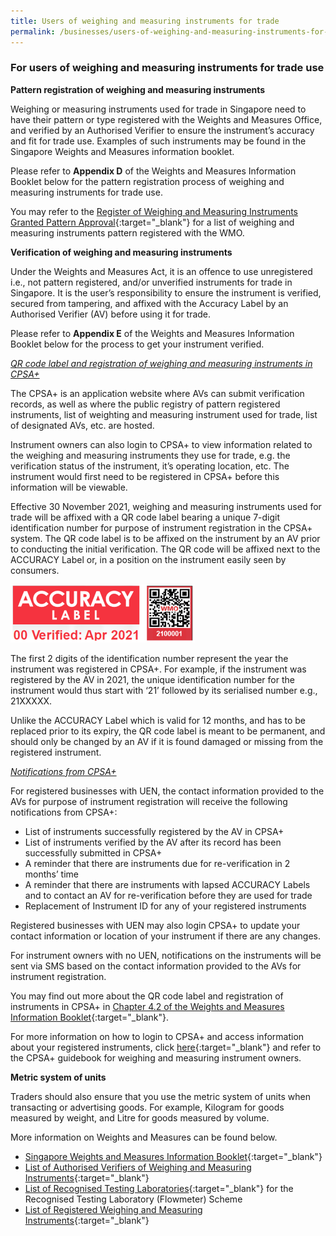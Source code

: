 ```yaml
---
title: Users of weighing and measuring instruments for trade
permalink: /businesses/users-of-weighing-and-measuring-instruments-for-trade-use/
---
```

### For users of weighing and measuring instruments for trade use


**Pattern registration of weighing and measuring instruments**

Weighing or measuring instruments used for trade in Singapore need to have their pattern or type registered with the Weights and Measures Office, and verified by an Authorised Verifier to ensure the instrument’s accuracy and fit for trade use. Examples of such instruments may be found in the Singapore Weights and Measures information booklet. 

Please refer to **Appendix D** of the Weights and Measures Information Booklet below for the pattern registration process of weighing and measuring instruments for trade use.

You may refer to the [Register of Weighing and Measuring Instruments Granted Pattern Approval](https://www.cpsaplus.gov.sg/Homepage/RegistryOfRegisteredSuppliersAndPatternApproval){:target="_blank"} for a list of weighing and measuring instruments pattern registered with the WMO.

**Verification of weighing and measuring instruments**

Under the Weights and Measures Act, it is an offence to use unregistered i.e., not pattern registered, and/or unverified instruments for trade in Singapore. It is the user’s responsibility to ensure the instrument is verified, secured from tampering, and affixed with the Accuracy Label by an Authorised Verifier (AV) before using it for trade. 

Please refer to **Appendix E** of the Weights and Measures Information Booklet below for the process to get your instrument verified. 

<i><u>QR code label and registration of weighing and measuring instruments in CPSA+</u></i>

The CPSA+ is an application website where AVs can submit verification records, as well as where the public registry of pattern registered instruments, list of weighting and measuring instrument used for trade, list of designated AVs, etc. are hosted. 

Instrument owners can also login to CPSA+ to view information related to the weighing and measuring instruments they use for trade, e.g. the verification status of the instrument, it’s operating location, etc. The instrument would first need to be registered in CPSA+ before this information will be viewable.  

Effective 30 November 2021, weighing and measuring instruments used for trade will be affixed with a QR code label bearing a unique 7-digit identification number for purpose of instrument registration in the CPSA+ system. The QR code label is to be affixed on the instrument by an AV prior to conducting the initial verification. The QR code will be affixed next to the ACCURACY Label or, in a position on the instrument easily seen by consumers.

<img src="/images/al-and-qr-label.png" alt="wmo-qr-code-label" style="width:295px;height:93px;">

The first 2 digits of the identification number represent the year the instrument was registered in CPSA+. For example, if the instrument was registered by the AV in 2021, the unique identification number for the instrument would thus start with ‘21’ followed by its serialised number e.g., 21XXXXX.

Unlike the ACCURACY Label which is valid for 12 months, and has to be replaced prior to its expiry, the QR code label is meant to be permanent, and should only be changed by an AV if it is found damaged or missing from the registered instrument.

<i><u>Notifications from CPSA+</u></i>

For registered businesses with UEN, the contact information provided to the AVs for purpose of instrument registration will receive the following notifications from CPSA+:

* List of instruments successfully registered by the AV in CPSA+
* List of instruments verified by the AV after its record has been successfully submitted in CPSA+
* A reminder that there are instruments due for re-verification in 2 months’ time
* A reminder that there are instruments with lapsed ACCURACY Labels and to contact an AV for re-verification before they are used for trade
* Replacement of Instrument ID for any of your registered instruments

Registered businesses with UEN may also login CPSA+ to update your contact information or location of your instrument if there are any changes. 

For instrument owners with no UEN, notifications on the instruments will be sent via SMS based on the contact information provided to the AVs for instrument registration.

You may find out more about the QR code label and registration of instruments in CPSA+ in [Chapter 4.2 of the Weights and Measures Information Booklet](/files/businesses/wmo_info_booklet.pdf){:target="_blank"}.

For more information on how to login to CPSA+ and access information about your registered instruments, click [here](https://www.cpsaplus.gov.sg){:target="_blank"} and refer to the CPSA+ guidebook for weighing and measuring instrument owners. 

**Metric system of units**

Traders should also ensure that you use the metric system of units when transacting or advertising goods. For example, Kilogram for goods measured by weight, and Litre for goods measured by volume.


More information on Weights and Measures can be found below.

* [Singapore Weights and Measures Information Booklet](/files/businesses/wmo_info_booklet.pdf){:target="_blank"}
* [List of Authorised Verifiers of Weighing and Measuring Instruments](https://www.cpsaplus.gov.sg/Homepage/RegisterOfAuthorisedVerifier){:target="_blank"}
* [List of Recognised Testing Laboratories](/files/businesses/list_of_rtl.pdf){:target="_blank"} for the Recognised Testing Laboratory (Flowmeter) Scheme
* [List of Registered Weighing and Measuring Instruments](https://www.cpsaplus.gov.sg/Homepage/PublicRegistryInstrumentList){:target="_blank"}